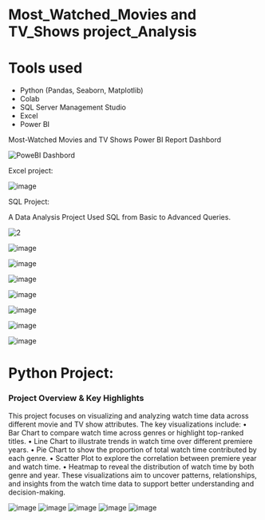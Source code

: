 # Most_Watched_Movies and TV_Shows project_Analysis
# Tools used 
* Python (Pandas, Seaborn, Matplotlib)
* Colab
* SQL Server Management Studio
* Excel
* Power BI

Most-Watched Movies and TV Shows Power BI Report Dashbord

![PoweBI Dashbord](https://github.com/user-attachments/assets/b7709b46-2abf-4adc-a33c-df991663ed5f)

Excel project: 

![image](https://github.com/user-attachments/assets/0c8d5ebe-f28d-4066-8304-94c552998a87)

SQL Project:

A Data Analysis Project Used SQL from Basic to Advanced Queries.

![2](https://github.com/user-attachments/assets/8588410b-2a77-4da2-8599-b37c4cba9f5e)

![image](https://github.com/user-attachments/assets/d38a60b4-1978-4607-a845-851576cd1386)

![image](https://github.com/user-attachments/assets/ad4b8599-1d8e-49d6-be3c-e36d7232b924)

![image](https://github.com/user-attachments/assets/9e172642-140e-4e49-ae9c-a64ed81a4e51)

![image](https://github.com/user-attachments/assets/788fb630-6ced-46af-b61e-29cfd9b8de11)

![image](https://github.com/user-attachments/assets/3ff5f80f-65ad-4c8e-b303-184405683b67)

![image](https://github.com/user-attachments/assets/3bad52c1-d06e-4805-bfee-a64c5fd295c0)

![image](https://github.com/user-attachments/assets/3559037d-c007-4fe0-b630-eb783b0dc67b)



# Python Project: 
### Project Overview & Key Highlights
This project focuses on visualizing and analyzing watch time data across different movie and TV show attributes. The key visualizations include:
•	Bar Chart to compare watch time across genres or highlight top-ranked titles.
•	Line Chart to illustrate trends in watch time over different premiere years.
•	Pie Chart to show the proportion of total watch time contributed by each genre.
•	Scatter Plot to explore the correlation between premiere year and watch time.
•	Heatmap to reveal the distribution of watch time by both genre and year.
These visualizations aim to uncover patterns, relationships, and insights from the watch time data to support better understanding and decision-making.


![image](https://github.com/user-attachments/assets/83a668a8-9d8f-46dd-8118-1af01b34f8d8)
![image](https://github.com/user-attachments/assets/80e51e4d-1720-419c-9501-40b9a660232a)
![image](https://github.com/user-attachments/assets/278242a1-28e6-484e-9882-7358f3c2a3de)
![image](https://github.com/user-attachments/assets/75951ed9-d7a9-4c36-91bb-8905c8637f99)
![image](https://github.com/user-attachments/assets/29aa369f-b8dd-4be5-83e9-042fb6480cfa)





